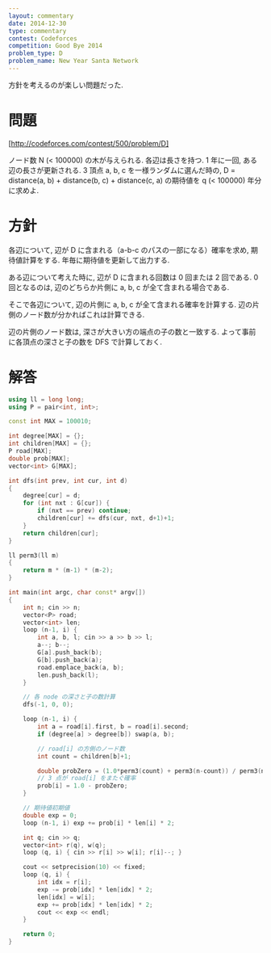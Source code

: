 ```yaml
---
layout: commentary
date: 2014-12-30
type: commentary
contest: Codeforces
competition: Good Bye 2014
problem_type: D
problem_name: New Year Santa Network
---
```


方針を考えるのが楽しい問題だった.

# 問題

[http://codeforces.com/contest/500/problem/D]

ノード数 N (< 100000) の木が与えられる. 各辺は長さを持つ. 1 年に一回, ある辺の長さが更新される. 3 頂点 a, b, c を一様ランダムに選んだ時の, D = distance(a, b) + distance(b, c) + distance(c, a) の期待値を q (< 100000) 年分に求めよ.

# 方針

各辺について, 辺が D に含まれる（a-b-c のパスの一部になる）確率を求め, 期待値計算をする. 年毎に期待値を更新して出力する.

ある辺について考えた時に, 辺が D に含まれる回数は 0 回または 2 回である. 0 回となるのは, 辺のどちらか片側に a, b, c が全て含まれる場合である.

そこで各辺について, 辺の片側に a, b, c が全て含まれる確率を計算する. 辺の片側のノード数が分かればこれは計算できる.

辺の片側のノード数は, 深さが大きい方の端点の子の数と一致する. よって事前に各頂点の深さと子の数を DFS で計算しておく.

# 解答

```cpp
using ll = long long;
using P = pair<int, int>;

const int MAX = 100010;

int degree[MAX] = {};
int children[MAX] = {};
P road[MAX];
double prob[MAX];
vector<int> G[MAX];

int dfs(int prev, int cur, int d)
{
    degree[cur] = d;
    for (int nxt : G[cur]) {
        if (nxt == prev) continue;
        children[cur] += dfs(cur, nxt, d+1)+1;
    }
    return children[cur];
}

ll perm3(ll m)
{
    return m * (m-1) * (m-2);
}

int main(int argc, char const* argv[])
{
    int n; cin >> n;
    vector<P> road;
    vector<int> len;
    loop (n-1, i) {
        int a, b, l; cin >> a >> b >> l;
        a--; b--;
        G[a].push_back(b);
        G[b].push_back(a);
        road.emplace_back(a, b);
        len.push_back(l);
    }

    // 各 node の深さと子の数計算
    dfs(-1, 0, 0);

    loop (n-1, i) {
        int a = road[i].first, b = road[i].second;
        if (degree[a] > degree[b]) swap(a, b);

        // road[i] の方側のノード数
        int count = children[b]+1;

        double probZero = (1.0*perm3(count) + perm3(n-count)) / perm3(n);
        // 3 点が road[i] をまたぐ確率
        prob[i] = 1.0 - probZero;
    }

    // 期待値初期値
    double exp = 0;
    loop (n-1, i) exp += prob[i] * len[i] * 2;

    int q; cin >> q;
    vector<int> r(q), w(q);
    loop (q, i) { cin >> r[i] >> w[i]; r[i]--; }

    cout << setprecision(10) << fixed;
    loop (q, i) {
        int idx = r[i];
        exp -= prob[idx] * len[idx] * 2;
        len[idx] = w[i];
        exp += prob[idx] * len[idx] * 2;
        cout << exp << endl;
    }

    return 0;
}
```
